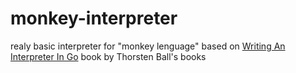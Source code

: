 # monkey-interpreter
realy basic interpreter for "monkey lenguage" based on [Writing An Interpreter In Go](https://thorstenball.lemonsqueezy.com/checkout?cart=a739006b-731e-4911-a7e2-8b813576aabb) 
book by Thorsten Ball's books
